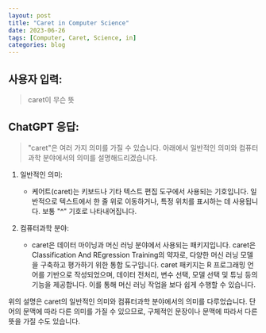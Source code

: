 ```yaml
---
layout: post
title: "Caret in Computer Science"
date: 2023-06-26
tags: [Computer, Caret, Science, in]
categories: blog
---
```


## 사용자 입력:
> caret이 무슨 뜻

## ChatGPT 응답:
> "caret"은 여러 가지 의미를 가질 수 있습니다. 아래에서 일반적인 의미와 컴퓨터과학 분야에서의 의미를 설명해드리겠습니다.

1. 일반적인 의미:
   - 케어트(caret)는 키보드나 기타 텍스트 편집 도구에서 사용되는 기호입니다. 일반적으로 텍스트에서 한 줄 위로 이동하거나, 특정 위치를 표시하는 데 사용됩니다. 보통 "^" 기호로 나타내어집니다.

2. 컴퓨터과학 분야:
   - caret은 데이터 마이닝과 머신 러닝 분야에서 사용되는 패키지입니다. caret은 Classification And REgression Training의 약자로, 다양한 머신 러닝 모델을 구축하고 평가하기 위한 통합 도구입니다. caret 패키지는 R 프로그래밍 언어를 기반으로 작성되었으며, 데이터 전처리, 변수 선택, 모델 선택 및 튜닝 등의 기능을 제공합니다. 이를 통해 머신 러닝 작업을 보다 쉽게 수행할 수 있습니다.

위의 설명은 caret의 일반적인 의미와 컴퓨터과학 분야에서의 의미를 다루었습니다. 단어의 문맥에 따라 다른 의미를 가질 수 있으므로, 구체적인 문장이나 문맥에 따라서 다른 뜻을 가질 수도 있습니다.


